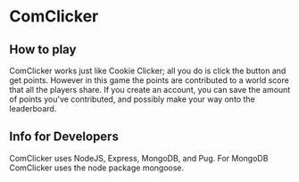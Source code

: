 # ComClicker
## How to play
ComClicker works just like Cookie Clicker; all you do is click the button and get points.  However in this game the points are contributed to a world score that all the players share.  If you create an account, you can save the amount of points you've contributed, and possibly make your way onto the leaderboard.
## Info for Developers
ComClicker uses NodeJS, Express, MongoDB, and Pug.  For MongoDB ComClicker uses the node package mongoose.
